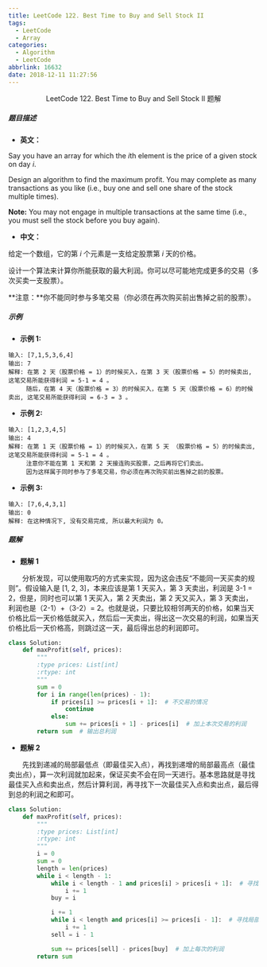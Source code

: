```yaml
---
title: LeetCode 122. Best Time to Buy and Sell Stock II
tags:
  - LeetCode
  - Array
categories:
  - Algorithm
  - LeetCode
abbrlink: 16632
date: 2018-12-11 11:27:56
---
```


<center>LeetCode 122. Best Time to Buy and Sell Stock II 题解</center>

<!--more-->

##### 题目描述

- **英文：**

Say you have an array for which the *i*th element is the price of a given stock on day *i*.

Design an algorithm to find the maximum profit. You may complete as many transactions as you like (i.e., buy one and sell one share of the stock multiple times).

**Note:** You may not engage in multiple transactions at the same time (i.e., you must sell the stock before you buy again).

- **中文：**

给定一个数组，它的第 *i* 个元素是一支给定股票第 *i* 天的价格。

设计一个算法来计算你所能获取的最大利润。你可以尽可能地完成更多的交易（多次买卖一支股票）。

**注意：**你不能同时参与多笔交易（你必须在再次购买前出售掉之前的股票）。

##### 示例

- **示例 1:**

```
输入: [7,1,5,3,6,4]
输出: 7
解释: 在第 2 天（股票价格 = 1）的时候买入，在第 3 天（股票价格 = 5）的时候卖出, 这笔交易所能获得利润 = 5-1 = 4 。
     随后，在第 4 天（股票价格 = 3）的时候买入，在第 5 天（股票价格 = 6）的时候卖出, 这笔交易所能获得利润 = 6-3 = 3 。
```

- **示例 2:**

```
输入: [1,2,3,4,5]
输出: 4
解释: 在第 1 天（股票价格 = 1）的时候买入，在第 5 天 （股票价格 = 5）的时候卖出, 这笔交易所能获得利润 = 5-1 = 4 。
     注意你不能在第 1 天和第 2 天接连购买股票，之后再将它们卖出。
     因为这样属于同时参与了多笔交易，你必须在再次购买前出售掉之前的股票。
```

- **示例 3:**

```
输入: [7,6,4,3,1]
输出: 0
解释: 在这种情况下, 没有交易完成, 所以最大利润为 0。
```

##### 题解

- **题解 1**

　　分析发现，可以使用取巧的方式来实现，因为这会违反“不能同一天买卖的规则”。假设输入是 [1, 2, 3]，本来应该是第 1 天买入，第 3 天卖出，利润是 3-1 = 2，但是，同时也可以第 1 天买入，第 2 天卖出，第 2 天又买入，第 3 天卖出，利润也是（2-1）+（3-2）= 2。也就是说，只要比较相邻两天的价格，如果当天价格比后一天价格低就买入，然后后一天卖出，得出这一次交易的利润，如果当天价格比后一天价格高，则跳过这一天，最后得出总的利润即可。

```python
class Solution:
    def maxProfit(self, prices):
        """
        :type prices: List[int]
        :rtype: int
        """
        sum = 0
        for i in range(len(prices) - 1):
            if prices[i] >= prices[i + 1]:  # 不交易的情况
                continue
            else:
                sum += prices[i + 1] - prices[i]  # 加上本次交易的利润
        return sum  # 输出总利润
```

- **题解 2**

　　先找到递减的局部最低点（即最佳买入点），再找到递增的局部最高点（最佳卖出点），算一次利润就加起来，保证买卖不会在同一天进行。基本思路就是寻找最佳买入点和卖出点，然后计算利润，再寻找下一次最佳买入点和卖出点，最后得到总的利润之和即可。

```python
class Solution:
    def maxProfit(self, prices):
        """
        :type prices: List[int]
        :rtype: int
        """
        i = 0
        sum = 0
        length = len(prices)
        while i < length - 1:
            while i < length - 1 and prices[i] > prices[i + 1]:  # 寻找局部最佳买入点
                i += 1
            buy = i

            i += 1
            while i < length and prices[i] >= prices[i - 1]:  # 寻找局部最佳卖出点
                i += 1
            sell = i - 1

            sum += prices[sell] - prices[buy]  # 加上每次的利润
        return sum
```

